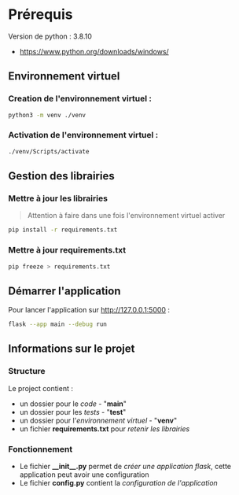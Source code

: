 # Prérequis
Version de python : 3.8.10
- https://www.python.org/downloads/windows/

## Environnement virtuel
### Creation de l'environnement virtuel :
```sh
python3 -m venv ./venv
```

### Activation de l'environnement virtuel :
```sh
./venv/Scripts/activate
```

## Gestion des librairies
### Mettre à jour les librairies
> Attention à faire dans une fois l'environnement virtuel activer
```sh
pip install -r requirements.txt
```
### Mettre à jour requirements.txt

```sh
pip freeze > requirements.txt
```

## Démarrer l'application

Pour lancer l'application sur http://127.0.0.1:5000
:
```sh
flask --app main --debug run
```

## Informations sur le projet
### Structure
Le project contient :
- un dossier pour le _code_ - "**main**"
- un dossier pour les _tests_ - "**test**"
- un dossier pour l'_environnement virtuel_ - "**venv**"
- un fichier **requirements.txt** pour _retenir les librairies_

### Fonctionnement
- Le fichier **\_\_init__.py** permet de _créer une application flask_, cette application peut avoir une configuration
- Le fichier **config.py** contient la _configuration de l'application_